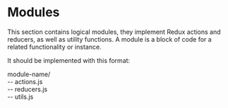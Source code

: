 # Modules

This section contains logical modules, they implement Redux actions and
reducers, as well as utility functions. A module is a block of code for a
related functionality or instance.  

It should be implemented with this format:  
  
module-name/  
-- actions.js  
-- reducers.js  
-- utils.js  

